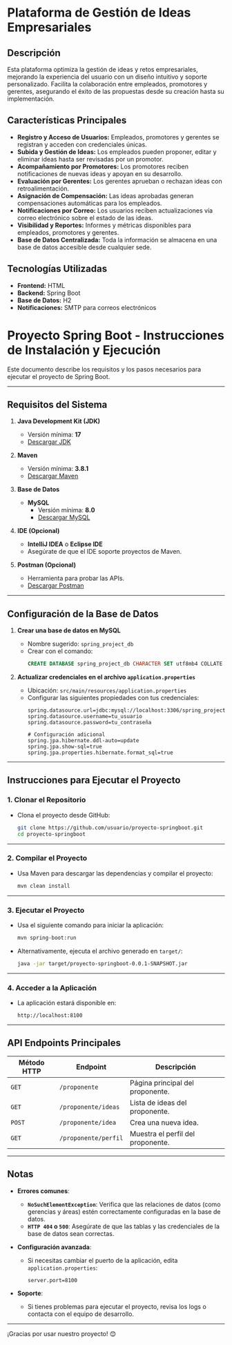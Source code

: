 # Plataforma de Gestión de Ideas Empresariales

## Descripción
Esta plataforma optimiza la gestión de ideas y retos empresariales, mejorando la experiencia del usuario con un diseño intuitivo y soporte personalizado. Facilita la colaboración entre empleados, promotores y gerentes, asegurando el éxito de las propuestas desde su creación hasta su implementación.

## Características Principales
- **Registro y Acceso de Usuarios:** Empleados, promotores y gerentes se registran y acceden con credenciales únicas.
- **Subida y Gestión de Ideas:** Los empleados pueden proponer, editar y eliminar ideas hasta ser revisadas por un promotor.
- **Acompañamiento por Promotores:** Los promotores reciben notificaciones de nuevas ideas y apoyan en su desarrollo.
- **Evaluación por Gerentes:** Los gerentes aprueban o rechazan ideas con retroalimentación.
- **Asignación de Compensación:** Las ideas aprobadas generan compensaciones automáticas para los empleados.
- **Notificaciones por Correo:** Los usuarios reciben actualizaciones vía correo electrónico sobre el estado de las ideas.
- **Visibilidad y Reportes:** Informes y métricas disponibles para empleados, promotores y gerentes.
- **Base de Datos Centralizada:** Toda la información se almacena en una base de datos accesible desde cualquier sede.

## Tecnologías Utilizadas
- **Frontend:** HTML
- **Backend:** Spring Boot
- **Base de Datos:** H2
- **Notificaciones:** SMTP para correos electrónicos

# Proyecto Spring Boot - Instrucciones de Instalación y Ejecución

Este documento describe los requisitos y los pasos necesarios para ejecutar el proyecto de Spring Boot.

---

## **Requisitos del Sistema**

1. **Java Development Kit (JDK)**
   - Versión mínima: **17**
   - [Descargar JDK](https://www.oracle.com/java/technologies/javase-downloads.html)

2. **Maven**
   - Versión mínima: **3.8.1**
   - [Descargar Maven](https://maven.apache.org/download.cgi)

3. **Base de Datos**
   - **MySQL**
     - Versión mínima: **8.0**
     - [Descargar MySQL](https://dev.mysql.com/downloads/)

4. **IDE (Opcional)**
   - **IntelliJ IDEA** o **Eclipse IDE**
   - Asegúrate de que el IDE soporte proyectos de Maven.

5. **Postman (Opcional)**
   - Herramienta para probar las APIs.
   - [Descargar Postman](https://www.postman.com/downloads/)

---

## **Configuración de la Base de Datos**

1. **Crear una base de datos en MySQL**
   - Nombre sugerido: `spring_project_db`
   - Crear con el comando:
     ```sql
     CREATE DATABASE spring_project_db CHARACTER SET utf8mb4 COLLATE utf8mb4_unicode_ci;
     ```

2. **Actualizar credenciales en el archivo `application.properties`**
   - Ubicación: `src/main/resources/application.properties`
   - Configurar las siguientes propiedades con tus credenciales:
     ```properties
     spring.datasource.url=jdbc:mysql://localhost:3306/spring_project_db
     spring.datasource.username=tu_usuario
     spring.datasource.password=tu_contraseña

     # Configuración adicional
     spring.jpa.hibernate.ddl-auto=update
     spring.jpa.show-sql=true
     spring.jpa.properties.hibernate.format_sql=true
     ```

---

## **Instrucciones para Ejecutar el Proyecto**

### **1. Clonar el Repositorio**

- Clona el proyecto desde GitHub:
  ```bash
  git clone https://github.com/usuario/proyecto-springboot.git
  cd proyecto-springboot
  ```

---

### **2. Compilar el Proyecto**

- Usa Maven para descargar las dependencias y compilar el proyecto:
  ```bash
  mvn clean install
  ```

---

### **3. Ejecutar el Proyecto**

- Usa el siguiente comando para iniciar la aplicación:
  ```bash
  mvn spring-boot:run
  ```

- Alternativamente, ejecuta el archivo generado en `target/`:
  ```bash
  java -jar target/proyecto-springboot-0.0.1-SNAPSHOT.jar
  ```

---

### **4. Acceder a la Aplicación**

- La aplicación estará disponible en:
  ```
  http://localhost:8100
  ```

---

## **API Endpoints Principales**

| Método HTTP | Endpoint                     | Descripción                          |
|-------------|------------------------------|--------------------------------------|
| `GET`       | `/proponente`               | Página principal del proponente.     |
| `GET`       | `/proponente/ideas`         | Lista de ideas del proponente.       |
| `POST`      | `/proponente/idea`          | Crea una nueva idea.                 |
| `GET`       | `/proponente/perfil`        | Muestra el perfil del proponente.    |

---

## **Notas**

- **Errores comunes**:
  - **`NoSuchElementException`**: Verifica que las relaciones de datos (como gerencias y áreas) estén correctamente configuradas en la base de datos.
  - **`HTTP 404` o `500`**: Asegúrate de que las tablas y las credenciales de la base de datos sean correctas.
  
- **Configuración avanzada**:
  - Si necesitas cambiar el puerto de la aplicación, edita `application.properties`:
    ```properties
    server.port=8100
    ```

- **Soporte**:
  - Si tienes problemas para ejecutar el proyecto, revisa los logs o contacta con el equipo de desarrollo.

---

¡Gracias por usar nuestro proyecto! 😊
